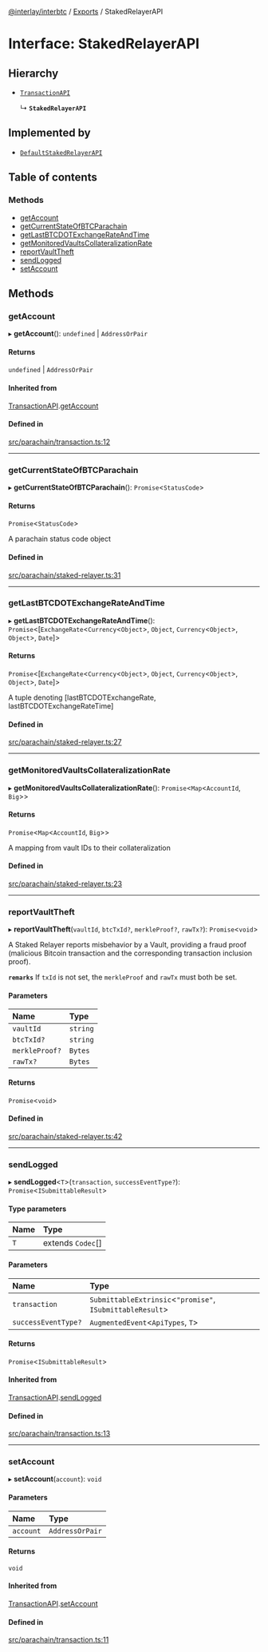 [@interlay/interbtc](/README.md) / [Exports](/modules.md) / StakedRelayerAPI

# Interface: StakedRelayerAPI

## Hierarchy

- [`TransactionAPI`](/interfaces/TransactionAPI.md)

  ↳ **`StakedRelayerAPI`**

## Implemented by

- [`DefaultStakedRelayerAPI`](/classes/DefaultStakedRelayerAPI.md)

## Table of contents

### Methods

- [getAccount](/interfaces/StakedRelayerAPI.md#getaccount)
- [getCurrentStateOfBTCParachain](/interfaces/StakedRelayerAPI.md#getcurrentstateofbtcparachain)
- [getLastBTCDOTExchangeRateAndTime](/interfaces/StakedRelayerAPI.md#getlastbtcdotexchangerateandtime)
- [getMonitoredVaultsCollateralizationRate](/interfaces/StakedRelayerAPI.md#getmonitoredvaultscollateralizationrate)
- [reportVaultTheft](/interfaces/StakedRelayerAPI.md#reportvaulttheft)
- [sendLogged](/interfaces/StakedRelayerAPI.md#sendlogged)
- [setAccount](/interfaces/StakedRelayerAPI.md#setaccount)

## Methods

### getAccount

▸ **getAccount**(): `undefined` \| `AddressOrPair`

#### Returns

`undefined` \| `AddressOrPair`

#### Inherited from

[TransactionAPI](/interfaces/TransactionAPI.md).[getAccount](/interfaces/TransactionAPI.md#getaccount)

#### Defined in

[src/parachain/transaction.ts:12](https://github.com/interlay/interbtc-js/blob/f88be88/src/parachain/transaction.ts#L12)

___

### getCurrentStateOfBTCParachain

▸ **getCurrentStateOfBTCParachain**(): `Promise`<`StatusCode`\>

#### Returns

`Promise`<`StatusCode`\>

A parachain status code object

#### Defined in

[src/parachain/staked-relayer.ts:31](https://github.com/interlay/interbtc-js/blob/f88be88/src/parachain/staked-relayer.ts#L31)

___

### getLastBTCDOTExchangeRateAndTime

▸ **getLastBTCDOTExchangeRateAndTime**(): `Promise`<[`ExchangeRate`<`Currency`<`Object`\>, `Object`, `Currency`<`Object`\>, `Object`\>, `Date`]\>

#### Returns

`Promise`<[`ExchangeRate`<`Currency`<`Object`\>, `Object`, `Currency`<`Object`\>, `Object`\>, `Date`]\>

A tuple denoting [lastBTCDOTExchangeRate, lastBTCDOTExchangeRateTime]

#### Defined in

[src/parachain/staked-relayer.ts:27](https://github.com/interlay/interbtc-js/blob/f88be88/src/parachain/staked-relayer.ts#L27)

___

### getMonitoredVaultsCollateralizationRate

▸ **getMonitoredVaultsCollateralizationRate**(): `Promise`<`Map`<`AccountId`, `Big`\>\>

#### Returns

`Promise`<`Map`<`AccountId`, `Big`\>\>

A mapping from vault IDs to their collateralization

#### Defined in

[src/parachain/staked-relayer.ts:23](https://github.com/interlay/interbtc-js/blob/f88be88/src/parachain/staked-relayer.ts#L23)

___

### reportVaultTheft

▸ **reportVaultTheft**(`vaultId`, `btcTxId?`, `merkleProof?`, `rawTx?`): `Promise`<`void`\>

A Staked Relayer reports misbehavior by a Vault, providing a fraud proof
(malicious Bitcoin transaction and the corresponding transaction inclusion proof).

**`remarks`** If `txId` is not set, the `merkleProof` and `rawTx` must both be set.

#### Parameters

| Name | Type |
| :------ | :------ |
| `vaultId` | `string` |
| `btcTxId?` | `string` |
| `merkleProof?` | `Bytes` |
| `rawTx?` | `Bytes` |

#### Returns

`Promise`<`void`\>

#### Defined in

[src/parachain/staked-relayer.ts:42](https://github.com/interlay/interbtc-js/blob/f88be88/src/parachain/staked-relayer.ts#L42)

___

### sendLogged

▸ **sendLogged**<`T`\>(`transaction`, `successEventType?`): `Promise`<`ISubmittableResult`\>

#### Type parameters

| Name | Type |
| :------ | :------ |
| `T` | extends `Codec`[] |

#### Parameters

| Name | Type |
| :------ | :------ |
| `transaction` | `SubmittableExtrinsic`<``"promise"``, `ISubmittableResult`\> |
| `successEventType?` | `AugmentedEvent`<`ApiTypes`, `T`\> |

#### Returns

`Promise`<`ISubmittableResult`\>

#### Inherited from

[TransactionAPI](/interfaces/TransactionAPI.md).[sendLogged](/interfaces/TransactionAPI.md#sendlogged)

#### Defined in

[src/parachain/transaction.ts:13](https://github.com/interlay/interbtc-js/blob/f88be88/src/parachain/transaction.ts#L13)

___

### setAccount

▸ **setAccount**(`account`): `void`

#### Parameters

| Name | Type |
| :------ | :------ |
| `account` | `AddressOrPair` |

#### Returns

`void`

#### Inherited from

[TransactionAPI](/interfaces/TransactionAPI.md).[setAccount](/interfaces/TransactionAPI.md#setaccount)

#### Defined in

[src/parachain/transaction.ts:11](https://github.com/interlay/interbtc-js/blob/f88be88/src/parachain/transaction.ts#L11)
